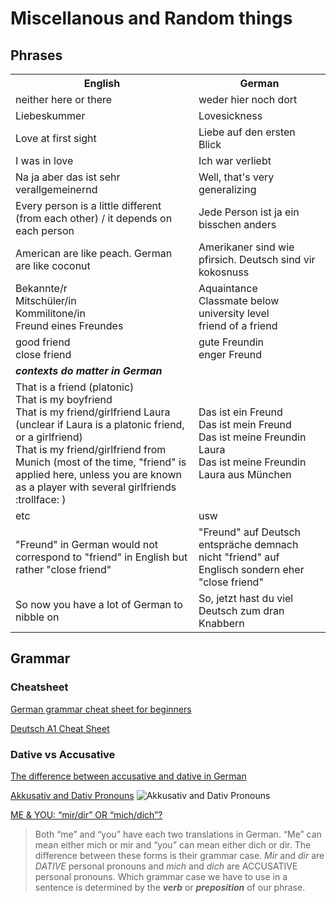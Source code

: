 # Miscellanous and Random things
## Phrases
<table>
    <tr>
        <th>English</th>
        <th>German</th>
    </tr>
    <tr>
        <td>neither here or there</td>
        <td>weder hier noch dort</td>
    </tr>
    <tr>
        <td>Liebeskummer</td>
        <td>Lovesickness</td>
    </tr>
    <tr>
        <td>Love at first sight</td>
        <td>Liebe auf den ersten Blick</td>
    </tr>
    <tr>
        <td>I was in love</td>
        <td>Ich war verliebt</td>
    </tr>
    <tr>
        <td>Na ja aber das ist sehr verallgemeinernd</td>
        <td> Well, that's very generalizing</td>
    </tr>
    <tr>
        <td>Every person is a little different (from each other) / it depends on each person</td>
        <td>Jede Person ist ja ein bisschen anders</td>
    </tr>
    <tr>
        <td>American are like peach. German are like coconut</td>
        <td>Amerikaner sind wie pfirsich. Deutsch sind vir kokosnuss</td>
    </tr>
    <tr>
        <td>Bekannte/r <br/> Mitschüler/in  <br/> Kommilitone/in <br/> Freund eines Freundes </td>
        <td>Aquaintance <br/> Classmate below university level <br/>  friend of a friend </td>
    </tr>
    <tr>
        <td>good friend <br/> close friend</td>
        <td>gute Freundin <br/> enger Freund</td>
    </tr>
    <tr>
        <td> <i><b>contexts do matter in German</b><i/> </td>
        <td></td>
    </tr>
    <tr>
        <td> That is a friend (platonic) <br/> That is my boyfriend <br/> That is my friend/girlfriend Laura (unclear if Laura is a platonic friend, or a girlfriend) <br/> That is my friend/girlfriend from Munich (most of the time, "friend" is applied here, unless you are known as a player with several girlfriends :trollface: ) </td>
        <td> Das ist ein Freund <br/> Das ist mein Freund <br/> Das ist meine Freundin Laura <br/> Das ist meine Freundin Laura aus München </td>
    </tr>
    <tr>
        <td>etc</td>
        <td>usw</td>
    </tr>
    <tr>
        <td>"Freund" in German would not correspond to "friend" in English but rather "close friend"</td>
        <td>"Freund" auf Deutsch entspräche demnach nicht "friend" auf Englisch sondern eher "close friend"</td>
    </tr>
    <tr>
        <td>So now you have a lot of German to nibble on</td>
        <td>So, jetzt hast du viel Deutsch zum dran Knabbern 
</td>
    </tr>
</table>

## Grammar

### Cheatsheet

[German grammar cheat sheet for beginners](https://germanwordoftheday.de/printable-german-grammar-cheatsheet-for-beginners/)

[Deutsch A1 Cheat Sheet](https://cheatography.com/bolatsevde/cheat-sheets/deutsch-a1/pdf/)

### Dative vs Accusative

[The difference between accusative and dative in German](https://blog.lingoda.com/en/accusative-dative-german/)

[Akkusativ and Dativ Pronouns](https://aminoapps.com/c/language-exchange/page/blog/german-lesson-6-akkusativ-and-dativ-pronouns/42B1_jg4tYu2MnB0LjEYb2qgkladr2orBr7)
![](https://pm1.narvii.com/6933/7d50ebd99cfbddeea3eb131a4955b1bfdba9fbe9r1-862-892v2_hq.jpg "Akkusativ and Dativ Pronouns")

[ME & YOU: “mir/dir” OR “mich/dich”?](https://blogs.transparent.com/german/me-you-%e2%80%9cmirdir%e2%80%9d-or-michdich/)
> Both “me” and “you” have each two translations in German. “Me” can mean either mich or mir and “you” can mean either dich or dir. The difference between these forms is their grammar case. *Mir* and *dir* are *DATIVE* personal pronouns and *mich* and *dich* are ACCUSATIVE personal pronouns.
Which grammar case we have to use in a sentence is determined by the _**verb**_ or _**preposition**_ of our phrase.
